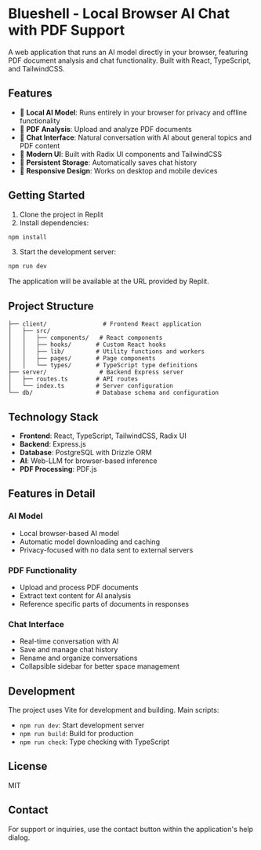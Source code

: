 
# Blueshell - Local Browser AI Chat with PDF Support

A web application that runs an AI model directly in your browser, featuring PDF document analysis and chat functionality. Built with React, TypeScript, and TailwindCSS.

## Features

- 🤖 **Local AI Model**: Runs entirely in your browser for privacy and offline functionality
- 📄 **PDF Analysis**: Upload and analyze PDF documents
- 💬 **Chat Interface**: Natural conversation with AI about general topics and PDF content
- 🎨 **Modern UI**: Built with Radix UI components and TailwindCSS
- 💾 **Persistent Storage**: Automatically saves chat history
- 📱 **Responsive Design**: Works on desktop and mobile devices

## Getting Started

1. Clone the project in Replit
2. Install dependencies:
```bash
npm install
```
3. Start the development server:
```bash
npm run dev
```

The application will be available at the URL provided by Replit.

## Project Structure

```
├── client/                # Frontend React application
│   ├── src/
│   │   ├── components/   # React components
│   │   ├── hooks/       # Custom React hooks
│   │   ├── lib/         # Utility functions and workers
│   │   ├── pages/       # Page components
│   │   └── types/       # TypeScript type definitions
├── server/               # Backend Express server
│   ├── routes.ts        # API routes
│   └── index.ts         # Server configuration
└── db/                  # Database schema and configuration
```

## Technology Stack

- **Frontend**: React, TypeScript, TailwindCSS, Radix UI
- **Backend**: Express.js
- **Database**: PostgreSQL with Drizzle ORM
- **AI**: Web-LLM for browser-based inference
- **PDF Processing**: PDF.js

## Features in Detail

### AI Model
- Local browser-based AI model
- Automatic model downloading and caching
- Privacy-focused with no data sent to external servers

### PDF Functionality
- Upload and process PDF documents
- Extract text content for AI analysis
- Reference specific parts of documents in responses

### Chat Interface
- Real-time conversation with AI
- Save and manage chat history
- Rename and organize conversations
- Collapsible sidebar for better space management

## Development

The project uses Vite for development and building. Main scripts:

- `npm run dev`: Start development server
- `npm run build`: Build for production
- `npm run check`: Type checking with TypeScript

## License

MIT

## Contact

For support or inquiries, use the contact button within the application's help dialog.
